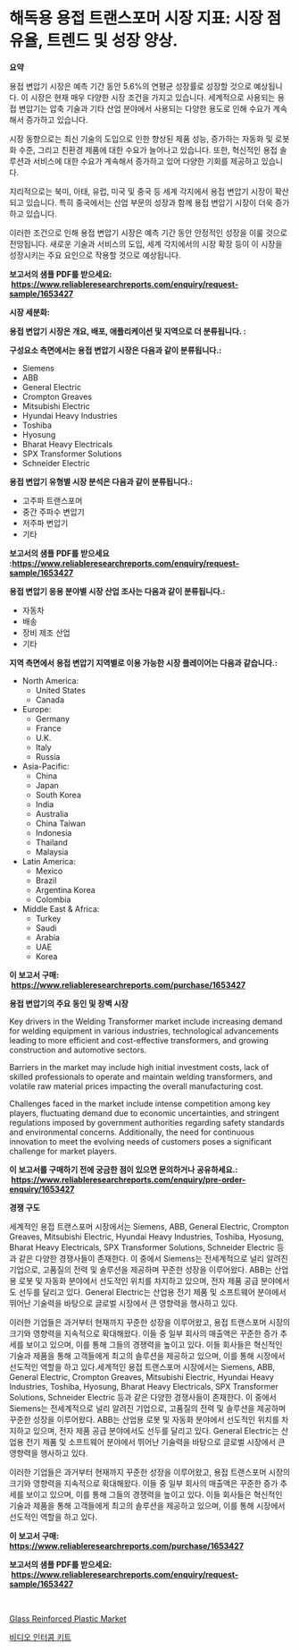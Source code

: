 <p><h1>해독용 용접 트랜스포머 시장 지표: 시장 점유율, 트렌드 및 성장 양상.</h1></p><p><strong>요약</strong></p>
<p><p>용접 변압기 시장은 예측 기간 동안 5.6%의 연평균 성장률로 성장할 것으로 예상됩니다. 이 시장은 현재 매우 다양한 시장 조건을 가지고 있습니다. 세계적으로 사용되는 용접 변압기는 압축 기술과 기타 산업 분야에서 사용되는 다양한 용도로 인해 수요가 계속해서 증가하고 있습니다.</p><p>시장 동향으로는 최신 기술의 도입으로 인한 향상된 제품 성능, 증가하는 자동화 및 로봇화 수준, 그리고 친환경 제품에 대한 수요가 늘어나고 있습니다. 또한, 혁신적인 용접 솔루션과 서비스에 대한 수요가 계속해서 증가하고 있어 다양한 기회를 제공하고 있습니다.</p><p>지리적으로는 북미, 아태, 유럽, 미국 및 중국 등 세계 각지에서 용접 변압기 시장이 확산되고 있습니다. 특히 중국에서는 산업 부문의 성장과 함께 용접 변압기 시장이 더욱 증가하고 있습니다.</p><p>이러한 조건으로 인해 용접 변압기 시장은 예측 기간 동안 안정적인 성장을 이룰 것으로 전망됩니다. 새로운 기술과 서비스의 도입, 세계 각지에서의 시장 확장 등이 이 시장을 성장시키는 주요 요인으로 작용할 것으로 예상됩니다.</p></p>
<p><strong>보고서의 샘플 PDF를 받으세요: &nbsp;<a href="https://www.reliableresearchreports.com/enquiry/request-sample/1653427">https://www.reliableresearchreports.com/enquiry/request-sample/1653427</a></strong></p>
<p><strong>시장 세분화:</strong></p>
<p><strong> 용접 변압기 시장은 개요, 배포, 애플리케이션 및 지역으로 더 분류됩니다. :</strong></p>
<p><strong>구성요소 측면에서는 용접 변압기 시장은 다음과 같이 분류됩니다.:</strong></p>
<p><ul><li>Siemens</li><li>ABB</li><li>General Electric</li><li>Crompton Greaves</li><li>Mitsubishi Electric</li><li>Hyundai Heavy Industries</li><li>Toshiba</li><li>Hyosung</li><li>Bharat Heavy Electricals</li><li>SPX Transformer Solutions</li><li>Schneider Electric</li></ul></p>
<p><strong> 용접 변압기 유형별 시장 분석은 다음과 같이 분류됩니다.:</strong></p>
<p><ul><li>고주파 트랜스포머</li><li>중간 주파수 변압기</li><li>저주파 변압기</li><li>기타</li></ul></p>
<p><strong>보고서의 샘플 PDF를 받으세요 :<a href="https://www.reliableresearchreports.com/enquiry/request-sample/1653427">https://www.reliableresearchreports.com/enquiry/request-sample/1653427</a></strong></p>
<p><strong> 용접 변압기 응용 분야별 시장 산업 조사는 다음과 같이 분류됩니다.:</strong></p>
<p><ul><li>자동차</li><li>배송</li><li>장비 제조 산업</li><li>기타</li></ul></p>
<p><strong>지역 측면에서 용접 변압기 지역별로 이용 가능한 시장 플레이어는 다음과 같습니다.:</strong></p>
<p><ul>
    <li>
        North America:
        <ul>
            <li>United States</li>
            <li>Canada</li>
        </ul>
    </li>
    <li>
        Europe:
        <ul>
            <li>Germany</li>
            <li>France</li>
            <li>U.K.</li>
            <li>Italy</li>
            <li>Russia</li>
        </ul>
    </li>
    <li>
        Asia-Pacific:
        <ul>
            <li>China</li>
            <li>Japan</li>
            <li>South Korea</li>
            <li>India</li>
            <li>Australia</li>
            <li>China Taiwan</li>
            <li>Indonesia</li>
            <li>Thailand</li>
            <li>Malaysia</li>
        </ul>
    </li>
    <li>
        Latin America:
        <ul>
            <li>Mexico</li>
            <li>Brazil</li>
            <li>Argentina Korea</li>
            <li>Colombia</li>
        </ul>
    </li>
    <li>
        Middle East & Africa:
        <ul>
            <li>Turkey</li>
            <li>Saudi</li>
            <li>Arabia</li>
            <li>UAE</li>
            <li>Korea</li>
        </ul>
    </li>
    </ul></p>
<p><strong>이 보고서 구매: &nbsp;<a href="https://www.reliableresearchreports.com/purchase/1653427">https://www.reliableresearchreports.com/purchase/1653427</a></strong></p>
<p><strong>용접 변압기의 주요 동인 및 장벽 시장</strong></p>
<p><p>Key drivers in the Welding Transformer market include increasing demand for welding equipment in various industries, technological advancements leading to more efficient and cost-effective transformers, and growing construction and automotive sectors.</p><p>Barriers in the market may include high initial investment costs, lack of skilled professionals to operate and maintain welding transformers, and volatile raw material prices impacting the overall manufacturing cost.</p><p>Challenges faced in the market include intense competition among key players, fluctuating demand due to economic uncertainties, and stringent regulations imposed by government authorities regarding safety standards and environmental concerns. Additionally, the need for continuous innovation to meet the evolving needs of customers poses a significant challenge for market players.</p></p>
<p><strong>이 보고서를 구매하기 전에 궁금한 점이 있으면 문의하거나 공유하세요.: &nbsp;<a href="https://www.reliableresearchreports.com/enquiry/pre-order-enquiry/1653427">https://www.reliableresearchreports.com/enquiry/pre-order-enquiry/1653427</a></strong></p>
<p><strong>경쟁 구도</strong></p>
<p><p>세계적인 용접 트랜스포머 시장에서는 Siemens, ABB, General Electric, Crompton Greaves, Mitsubishi Electric, Hyundai Heavy Industries, Toshiba, Hyosung, Bharat Heavy Electricals, SPX Transformer Solutions, Schneider Electric 등과 같은 다양한 경쟁사들이 존재한다. 이 중에서 Siemens는 전세계적으로 널리 알려진 기업으로, 고품질의 전력 및 솔루션을 제공하며 꾸준한 성장을 이루어왔다. ABB는 산업용 로봇 및 자동화 분야에서 선도적인 위치를 차지하고 있으며, 전자 제품 공급 분야에서도 선두를 달리고 있다. General Electric는 산업용 전기 제품 및 소프트웨어 분야에서 뛰어난 기술력을 바탕으로 글로벌 시장에서 큰 영향력을 행사하고 있다.</p><p>이러한 기업들은 과거부터 현재까지 꾸준한 성장을 이루어왔고, 용접 트랜스포머 시장의 크기와 영향력을 지속적으로 확대해왔다. 이들 중 일부 회사의 매출액은 꾸준한 증가 추세를 보이고 있으며, 이를 통해 그들의 경쟁력을 높이고 있다. 이들 회사들은 혁신적인 기술과 제품을 통해 고객들에게 최고의 솔루션을 제공하고 있으며, 이를 통해 시장에서 선도적인 역할을 하고 있다.세계적인 용접 트랜스포머 시장에서는 Siemens, ABB, General Electric, Crompton Greaves, Mitsubishi Electric, Hyundai Heavy Industries, Toshiba, Hyosung, Bharat Heavy Electricals, SPX Transformer Solutions, Schneider Electric 등과 같은 다양한 경쟁사들이 존재한다. 이 중에서 Siemens는 전세계적으로 널리 알려진 기업으로, 고품질의 전력 및 솔루션을 제공하며 꾸준한 성장을 이루어왔다. ABB는 산업용 로봇 및 자동화 분야에서 선도적인 위치를 차지하고 있으며, 전자 제품 공급 분야에서도 선두를 달리고 있다. General Electric는 산업용 전기 제품 및 소프트웨어 분야에서 뛰어난 기술력을 바탕으로 글로벌 시장에서 큰 영향력을 행사하고 있다.</p><p>이러한 기업들은 과거부터 현재까지 꾸준한 성장을 이루어왔고, 용접 트랜스포머 시장의 크기와 영향력을 지속적으로 확대해왔다. 이들 중 일부 회사의 매출액은 꾸준한 증가 추세를 보이고 있으며, 이를 통해 그들의 경쟁력을 높이고 있다. 이들 회사들은 혁신적인 기술과 제품을 통해 고객들에게 최고의 솔루션을 제공하고 있으며, 이를 통해 시장에서 선도적인 역할을 하고 있다.</p></p>
<p><strong>이 보고서 구매: &nbsp; <a href="https://www.reliableresearchreports.com/purchase/1653427">https://www.reliableresearchreports.com/purchase/1653427</a></strong></p>
<p><strong>보고서의 샘플 PDF를 받으세요: &nbsp;<a href="https://www.reliableresearchreports.com/enquiry/request-sample/1653427">https://www.reliableresearchreports.com/enquiry/request-sample/1653427</a></strong><strong></strong></p>
<p>&nbsp;</p>
<p><p><a href="https://eight-handstand-8fb.notion.site/Glass-Reinforced-Plastic-Market-Research-Report-Forecasted-for-Period-from-2024-2031-by-Market-Ty-e1bd7abb2e034b8d9d2af46531071dd0">Glass Reinforced Plastic Market</a></p><p><a href="https://medium.com/@gradyporer56562023/%EB%B9%84%EB%94%94%EC%98%A4-%EC%9D%B8%ED%84%B0%EC%BD%A4-%ED%82%A4%ED%8A%B8-%EC%8B%9C%EC%9E%A5-%EC%9C%A0%ED%98%95-%EC%9D%91%EC%9A%A9-%EB%B0%8F-%EC%A7%80%EB%A6%AC%EC%97%90-%EB%8C%80%ED%95%9C-%ED%8F%AC%EA%B4%84%EC%A0%81-%ED%8F%89%EA%B0%80-99e784fa30d1">비디오 인터콤 키트</a></p></p>